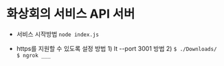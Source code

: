 # 화상회의 서비스 API 서버
- 서비스 시작방법
`node index.js`

- https를 지원할 수 있도록 설정
방법 1) lt --port 3001
방법 2) 
`$ ./Downloads/ `
`$ ngrok ___ `

